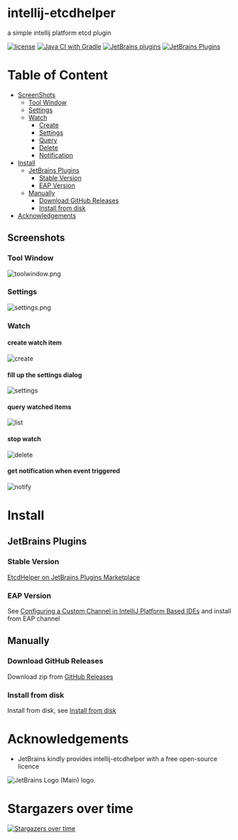 # intellij-etcdhelper

a simple intellij platform etcd plugin

[![license](https://github.com/tsonglew/intellij-etcdhelper/actions/workflows/license.yml/badge.svg)](https://github.com/tsonglew/intellij-etcdhelper/actions/workflows/license.yml)
[![Java CI with Gradle](https://github.com/tsonglew/intellij-etcdhelper/actions/workflows/gradle.yml/badge.svg)](https://github.com/tsonglew/intellij-etcdhelper/actions/workflows/gradle.yml)
[![JetBrains plugins](https://img.shields.io/jetbrains/plugin/d/19924?logo=etcd)](https://plugins.jetbrains.com/plugin/19924-etcdhelper)
[![JetBrains Plugins](https://img.shields.io/jetbrains/plugin/r/stars/19924)](https://plugins.jetbrains.com/plugin/19924-etcdhelper)

# Table of Content

- [ScreenShots](#screenshots)
    - [Tool Window](#tool-window)
    - [Settings](#settings)
    - [Watch](#watch)
        - [Create](#create-watch-item)
        - [Settings](#fill-up-the-settings-dialog)
        - [Query](#fill-up-the-settings-dialog)
        - [Delete](#stop-watch)
        - [Notification](#get-notification-when-event-triggered)
- [Install](#install)
    - [JetBrains Plugins](#jetbrains-plugins)
        - [Stable Version](#stable-version)
        - [EAP Version](#eap-version)
    - [Manually](#manually)
        - [Download GitHub Releases](#download-github-releases)
        - [Install from disk](#install-from-disk)
- [Acknowledgements](#acknowledgements)

## Screenshots

### Tool Window

![toolwindow.png](assets/images/toolwindow.png)

### Settings

![settings.png](assets/images/settings.png)

### Watch

#### create watch item

![create](assets/images/watch/create.png)

#### fill up the settings dialog

![settings](assets/images/watch/settings.png)

#### query watched items

![list](assets/images/watch/list.png)

#### stop watch

![delete](assets/images/watch/delete.png)

#### get notification when event triggered

![notify](assets/images/watch/notify.png)

# Install

## JetBrains Plugins

### Stable Version

[EtcdHelper on JetBrains Plugins Marketplace](https://plugins.jetbrains.com/plugin/19924-etcdhelper)

### EAP Version

See [Configuring a Custom Channel in IntelliJ Platform Based IDEs](https://plugins.jetbrains.com/docs/marketplace/custom-release-channels.html#9efde0b8)
and install from EAP channel


## Manually

### Download GitHub Releases

Download zip from [GitHub Releases](https://github.com/tsonglew/intellij-etcdhelper/releases)

### Install from disk

Install from disk,
see [Install from disk](https://www.jetbrains.com/help/idea/managing-plugins.html#install_plugin_from_disk)

# Acknowledgements

* JetBrains kindly provides intellij-etcdhelper with a free open-source licence

<img src="https://resources.jetbrains.com/storage/products/company/brand/logos/jb_beam.svg" alt="JetBrains Logo (Main) logo.">

# Stargazers over time

[![Stargazers over time](https://starchart.cc/tsonglew/intellij-etcdhelper.svg?variant=adaptive)](https://starchart.cc/tsonglew/intellij-etcdhelper)

